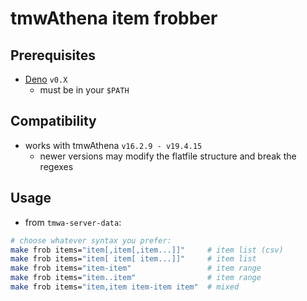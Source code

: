 # tmwAthena item frobber
## Prerequisites
- [Deno] `v0.X`
    - must be in your `$PATH`

## Compatibility
- works with tmwAthena `v16.2.9 - v19.4.15`
    - newer versions may modify the flatfile structure and break the regexes

## Usage
- from `tmwa-server-data`:
```sh
# choose whatever syntax you prefer:
make frob items="item[,item[,item...]]"     # item list (csv)
make frob items="item[ item[ item...]]"     # item list
make frob items="item-item"                 # item range
make frob items="item..item"                # item range
make frob items="item,item item-item item"  # mixed
```

[Deno]: https://deno.land
